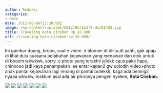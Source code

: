 ```yaml
---
author: Redaksi
categories:
- Note
date: 2012-06-08T12:30:00Z
image: /wp-content/uploads/2012/06/163f9-dsc01492.jpg
title: Traveling Kota cirebon Rp.10.000
url: /traveling-kota-cirebon-rp-10-000/
---
```


Ini gambar doang, brooo, soal.e video .e blooom di bliituutt yahh, gak apap di lihat dulu suasana pelabuhan kejawanan yang menawan dan elok untuk di booom wkwkwk, sorry .e photo yang terakhir jelekk caus pake hape, chinoooo jadi kaya penampakan .ee entar kapan2 gw uplodin video+photo anak pantai kejawanan lagi renang di pantai butekkk, kaga ada bening2 nyaaa wkwkw, maklum asal ada air pikiranya pengen nyelem, **Kota Cirebon.**

![](/wp-content/uploads/2012/06/72ca6-a9c49-dsc01476.jpg)
![](/wp-content/uploads/2012/06/b061c-d30b0-dsc01475.jpg)
![](/wp-content/uploads/2012/06/163f9-dsc01492.jpg)
![](/wp-content/uploads/2012/06/3916f-dsc01482.jpg)
![](/wp-content/uploads/2012/06/0968f-dsc014791.jpg)
![](/wp-content/uploads/2012/06/d3718-dsc01490.jpg)
![](/wp-content/uploads/2012/06/)